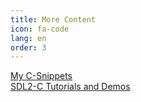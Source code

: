 ```yaml
---
title: More Content
icon: fa-code
lang: en
order: 3
---
```


[My C-Snippets](https://gist.github.com/Acry/554e04bab3a2669a5ba2ecd4d673e875)<br>
[SDL2-C Tutorials and Demos](c.html)